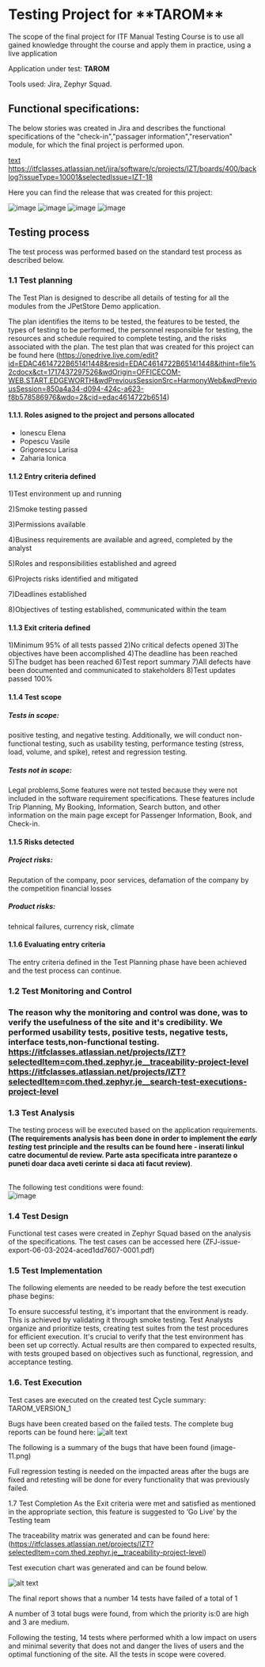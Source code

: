<h1>Testing Project for **TAROM**</h1>

The scope of the final project for ITF Manual Testing Course is to use all gained knowledge throught the course and apply them in practice, using a live application

Application under test: **TAROM**

Tools used: Jira, Zephyr Squad.

<h2>Functional specifications:</h2>

The below stories was created in Jira and describes the functional specifications of the "check-in","passager information","reservation" module, for which the final project is performed upon.

[text](<d:/Tarom Jira/Filter+for+IZT+board+(Jira).doc>)    https://itfclasses.atlassian.net/jira/software/c/projects/IZT/boards/400/backlog?issueType=10001&selectedIssue=IZT-18

Here you can find the release that was created for this project:

 ![image](https://github.com/ZahariaI/Tarom-Jira/assets/166908547/e20e66a5-32d0-41d5-9f72-8d99e53392e2)
![image](https://github.com/ZahariaI/Tarom-Jira/assets/166908547/8bad31c5-2506-4ee9-b74b-3eb833bbb0af) 
![image](https://github.com/ZahariaI/Tarom-Jira/assets/166908547/3b0b499b-f55e-49e1-b206-14ac21277c65)
![image](https://github.com/ZahariaI/Tarom-Jira/assets/166908547/e5f5ca94-90af-4782-9346-4750cd7b6b42)

<h2>Testing process</h2>

The test process was performed based on the standard test process as described below.

<h3>1.1 Test planning</h3>

The Test Plan is designed to describe all details of testing for all the modules from the JPetStore Demo application.

The plan identifies the items to be tested, the features to be tested, the types of testing to be performed, the personnel responsible for testing, the resources and schedule required to complete testing, and the risks associated with the plan. The test plan that was created for this project can be found here (https://onedrive.live.com/edit?id=EDAC4614722B6514!1448&resid=EDAC4614722B6514!1448&ithint=file%2cdocx&ct=1717437297526&wdOrigin=OFFICECOM-WEB.START.EDGEWORTH&wdPreviousSessionSrc=HarmonyWeb&wdPreviousSession=850a4a34-d094-424c-a623-f8b578586976&wdo=2&cid=edac4614722b6514)

<h4>1.1.1. Roles asigned to the project and persons allocated</h4>


<ul>
  <li>Ionescu Elena</li> 
  <li>Popescu Vasile</li>
  <li>Grigorescu Larisa</li>
  <li>Zaharia Ionica</li>
</ul>

<h4> 1.1.2 Entry criteria defined </h4>

1)Test environment up and running 

2)Smoke testing passed 

3)Permissions available 

4)Business requirements are available and agreed, completed by the analyst 

5)Roles and responsibilities established and agreed 

6)Projects risks identified and mitigated  

7)Deadlines established 

8)Objectives of testing established, communicated within the team 

<h4> 1.1.3 Exit criteria defined </h4>

1)Minimum 95% of all tests passed							2)No critical defects opened								3)The objectives have been accomplished						4)The deadline has been reached							5)The budget has been reached								6)Test report summary 										7)All defects have been documented and communicated to stakeholders		8)Test updates passed 100% 

<h4> 1.1.4 Test scope</h4>

<h5> Tests in scope: </h5>

positive testing, and negative testing. Additionally, we will conduct non-functional testing, such as usability testing, performance testing (stress, load, volume, and spike), retest and regression testing. 

<h5>Tests not in scope: </h5>

 Legal problems,Some features were not tested because they were not included in the software requirement specifications. These features include Trip Planning, My Booking, Information, Search button, and other information on the main page except for Passenger Information, Book, and Check-in. 

<h4>1.1.5 Risks detected</h4>

<h5>Project risks:</h5>
Reputation of the company, poor services, defamation of the company by the competition financial losses


<h5> Product risks: </h5>

tehnical failures, currency risk, climate

<h4>1.1.6 Evaluating entry criteria</h4>

The entry criteria defined in the Test Planning phase have been achieved and the test process can continue.

<h3>1.2 Test Monitoring and Control<h3>

The reason why the monitoring and control was done, was to verify the usefulness of the site and it's credibility.
We performed usability tests, positive tests, negative tests, interface tests,non-functional testing. 
https://itfclasses.atlassian.net/projects/IZT?selectedItem=com.thed.zephyr.je__traceability-project-level
https://itfclasses.atlassian.net/projects/IZT?selectedItem=com.thed.zephyr.je__search-test-executions-project-level

<h3> 1.3 Test Analysis </h3>
The testing process will be executed based on the application requirements. <b>(The requirements analysis has been done in order to implement the <i>early testing</i> test principle and the results can be found here - inserati linkul catre documentul de review. Parte asta specificata intre paranteze o puneti doar daca aveti cerinte si daca ati facut review)</b>. <br><br>

The following test conditions were found: <br>
![image](https://github.com/ZahariaI/Tarom-Jira/assets/166908547/8e848e0f-3ae2-4883-b682-b55058797399)





<h3> 1.4 Test Design</h3>

Functional test cases were created in Zephyr Squad based on the analysis of the specifications. The test cases can be accessed here
(ZFJ-issue-export-06-03-2024-aced1dd7607-0001.pdf)

<h3>1.5 Test Implementation</h3>

The following elements are needed to be ready before the test execution phase begins:

To ensure successful testing, it's important that the environment is ready. This is achieved by validating it through smoke testing. Test Analysts organize and prioritize tests, creating test suites from the test procedures for efficient execution. It's crucial to verify that the test environment has been set up correctly. Actual results are then compared to expected results, with tests grouped based on objectives such as functional, regression, and acceptance testing. 

<h3>1.6. Test Execution </h3>

Test cases are executed on the created test Cycle summary: TAROM_VERSION_1

Bugs have been created based on the failed tests. The complete bug reports can be found here: ![alt text](image-11.png)

The following is a summary of the bugs that have been found
(image-11.png)

Full regression testing is needed on the impacted areas after the bugs are fixed and retesting will be done for every functionality that was previously failed.

1.7 Test Completion
As the Exit criteria were met and satisfied as mentioned in the appropriate section, this feature is suggested to ‘Go Live’ by the Testing team

The traceability matrix was generated and can be found here:(https://itfclasses.atlassian.net/projects/IZT?selectedItem=com.thed.zephyr.je__traceability-project-level)

Test execution chart was generated and can be found below. 

![alt text](image-12.png)

The final report shows that a number 14 tests have failed of a total of 1

A number of 3 total bugs were found, from which the priority is:0 are high and 3 are medium.

Following the testing, 14 tests where performed whith a low impact on users and minimal severity that does not and danger the lives of users and the optimal functioning of the site. All the tests in scope were covered.  
